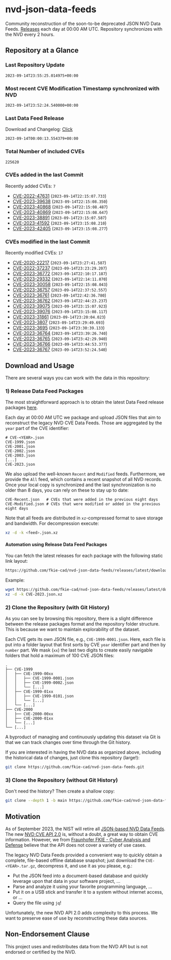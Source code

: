 # nvd-json-data-feeds

Community reconstruction of the soon-to-be deprecated JSON NVD Data Feeds. 
[Releases](https://github.com/fkie-cad/nvd-json-data-feeds/releases/latest) each day at 00:00 AM UTC.
Repository synchronizes with the NVD every 2 hours.

## Repository at a Glance

### Last Repository Update

```plain
2023-09-14T23:55:25.014975+00:00
```

### Most recent CVE Modification Timestamp synchronized with NVD

```plain
2023-09-14T23:52:24.540000+00:00
```

### Last Data Feed Release

Download and Changelog: [Click](https://github.com/fkie-cad/nvd-json-data-feeds/releases/latest)

```plain
2023-09-14T00:00:13.554379+00:00
```

### Total Number of included CVEs

```plain
225620
```

### CVEs added in the last Commit

Recently added CVEs: `7`

* [CVE-2022-47631](CVE-2022/CVE-2022-476xx/CVE-2022-47631.json) (`2023-09-14T22:15:07.733`)
* [CVE-2023-39638](CVE-2023/CVE-2023-396xx/CVE-2023-39638.json) (`2023-09-14T22:15:08.350`)
* [CVE-2023-40868](CVE-2023/CVE-2023-408xx/CVE-2023-40868.json) (`2023-09-14T22:15:08.487`)
* [CVE-2023-40869](CVE-2023/CVE-2023-408xx/CVE-2023-40869.json) (`2023-09-14T22:15:08.647`)
* [CVE-2023-38891](CVE-2023/CVE-2023-388xx/CVE-2023-38891.json) (`2023-09-14T23:15:07.587`)
* [CVE-2023-41592](CVE-2023/CVE-2023-415xx/CVE-2023-41592.json) (`2023-09-14T23:15:08.210`)
* [CVE-2023-42405](CVE-2023/CVE-2023-424xx/CVE-2023-42405.json) (`2023-09-14T23:15:08.277`)


### CVEs modified in the last Commit

Recently modified CVEs: `17`

* [CVE-2020-22217](CVE-2020/CVE-2020-222xx/CVE-2020-22217.json) (`2023-09-14T23:27:41.587`)
* [CVE-2022-37237](CVE-2022/CVE-2022-372xx/CVE-2022-37237.json) (`2023-09-14T23:23:29.207`)
* [CVE-2023-36772](CVE-2023/CVE-2023-367xx/CVE-2023-36772.json) (`2023-09-14T22:10:17.187`)
* [CVE-2023-29332](CVE-2023/CVE-2023-293xx/CVE-2023-29332.json) (`2023-09-14T22:14:11.870`)
* [CVE-2023-30058](CVE-2023/CVE-2023-300xx/CVE-2023-30058.json) (`2023-09-14T22:15:08.043`)
* [CVE-2023-36757](CVE-2023/CVE-2023-367xx/CVE-2023-36757.json) (`2023-09-14T22:37:52.557`)
* [CVE-2023-36761](CVE-2023/CVE-2023-367xx/CVE-2023-36761.json) (`2023-09-14T22:42:36.780`)
* [CVE-2023-36762](CVE-2023/CVE-2023-367xx/CVE-2023-36762.json) (`2023-09-14T22:44:23.237`)
* [CVE-2023-39075](CVE-2023/CVE-2023-390xx/CVE-2023-39075.json) (`2023-09-14T23:15:07.923`)
* [CVE-2023-39076](CVE-2023/CVE-2023-390xx/CVE-2023-39076.json) (`2023-09-14T23:15:08.117`)
* [CVE-2023-31861](CVE-2023/CVE-2023-318xx/CVE-2023-31861.json) (`2023-09-14T23:20:04.023`)
* [CVE-2023-3807](CVE-2023/CVE-2023-38xx/CVE-2023-3807.json) (`2023-09-14T23:29:49.693`)
* [CVE-2023-3695](CVE-2023/CVE-2023-36xx/CVE-2023-3695.json) (`2023-09-14T23:30:39.133`)
* [CVE-2023-36764](CVE-2023/CVE-2023-367xx/CVE-2023-36764.json) (`2023-09-14T23:39:26.740`)
* [CVE-2023-36765](CVE-2023/CVE-2023-367xx/CVE-2023-36765.json) (`2023-09-14T23:42:29.940`)
* [CVE-2023-36766](CVE-2023/CVE-2023-367xx/CVE-2023-36766.json) (`2023-09-14T23:44:53.377`)
* [CVE-2023-36767](CVE-2023/CVE-2023-367xx/CVE-2023-36767.json) (`2023-09-14T23:52:24.540`)


## Download and Usage

There are several ways you can work with the data in this repository:

### 1) Release Data Feed Packages

The most straightforward approach is to obtain the latest Data Feed release packages [here](https://github.com/fkie-cad/nvd-json-data-feeds/releases/latest).

Each day at 00:00 AM UTC we package and upload JSON files that aim to reconstruct the legacy NVD CVE Data Feeds.
Those are aggregated by the `year` part of the CVE identifier:

```
# CVE-<YEAR>.json
CVE-1999.json
CVE-2001.json
CVE-2002.json
CVE-2003.json
[...]
CVE-2023.json
```

We also upload the well-known `Recent` and `Modified` feeds.
Furthermore, we provide the `All` feed, which contains a recent snapshot of all NVD records.
Once your local copy is synchronized and the last synchronization is no older than 8 days, you can rely on these to stay up to date:

```plain
CVE-Recent.json   # CVEs that were added in the previous eight days
CVE-Modified.json # CVEs that were modified or added in the previous eight days
```

Note that all feeds are distributed in `xz`-compressed format to save storage and bandwidth.
For decompression execute:

```sh
xz -d -k <feed>.json.xz
```


#### Automation using Release Data Feed Packages

You can fetch the latest releases for each package with the following static link layout:

```sh
https://github.com/fkie-cad/nvd-json-data-feeds/releases/latest/download/CVE-<YEAR>.json.xz
```

Example:

```sh
wget https://github.com/fkie-cad/nvd-json-data-feeds/releases/latest/download/CVE-2023.json.xz
xz -d -k CVE-2023.json.xz
```

### 2) Clone the Repository (with Git History)

As you can see by browsing this repository, there is a slight difference between the release packages format and the repository folder structure.
This is because we want to maintain explorability of the dataset.

Each CVE gets its own JSON file, e.g., `CVE-1999-0001.json`.
Here, each file is put into a folder layout that first sorts by CVE `year` identifier part and then by `number` part.
We mask (`xx`) the last two digits to create easily navigable folders that hold a maximum of 100 CVE JSON files:

```plain
.
├── CVE-1999
│   ├── CVE-1999-00xx
│   │   ├── CVE-1999-0001.json
│   │   ├── CVE-1999-0002.json
│   │   └── [...]
│   ├── CVE-1999-01xx
│   │   ├── CVE-1999-0101.json
│   │   └── [...]
│   └── [...]
├── CVE-2000
│   ├── CVE-2000-00xx
│   ├── CVE-2000-01xx
│   └── [...]
└── [...]
```

A byproduct of managing and continuously updating this dataset via Git is that we can track changes over time through the Git history.

If you are interested in having the NVD data as organized above, including the historical data of changes, just clone this repository (large!):

```sh
git clone https://github.com/fkie-cad/nvd-json-data-feeds.git
```

### 3) Clone the Repository (without Git History)

Don't need the history? Then create a shallow copy:

```sh
git clone --depth 1 -b main https://github.com/fkie-cad/nvd-json-data-feeds.git
```

## Motivation

As of September 2023, the NIST will retire all [JSON-based NVD Data Feeds](https://nvd.nist.gov/vuln/data-feeds#divRetirementBanner-1).
The new [NVD CVE API 2.0](https://nvd.nist.gov/developers/vulnerabilities) is, without a doubt, a great way to obtain CVE information.
However, we from [Fraunhofer FKIE - Cyber Analysis and Defense](https://www.fkie.fraunhofer.de/en/departments/cad.html) believe that the API does not cover a variety of use cases.

The legacy NVD Data Feeds provided a convenient way to quickly obtain a complete, file-based offline database snapshot; just download the `CVE-<YEAR>.tar.gz`, decompress it, and use it as you please, e.g.:

* Put the JSON feed into a document-based database and quickly leverage upon that data in your software project, ...
* Parse and analyze it using your favorite programming language, ...
* Put it on a USB stick and transfer it to a system without internet access, or ...
* Query the file using `jq`!

Unfortunately, the new NVD API 2.0 adds complexity to this process.
We want to preserve ease of use by reconstructing these data sources.

## Non-Endorsement Clause

This project uses and redistributes data from the NVD API but is not endorsed or certified by the NVD.